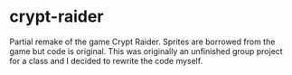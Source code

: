 # crypt-raider
Partial remake of the game Crypt Raider. Sprites are borrowed from the game but code is original. This was originally an unfinished group project for a class and I decided to rewrite the code myself.

